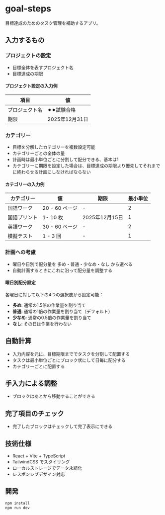 # goal-steps

目標達成のためのタスク管理を補助するアプリ。

## 入力するもの

### プロジェクトの設定

- 目標全体を表すプロジェクト名
- 目標達成の期限

#### プロジェクト設定の入力例

| 項目 | 値 |
|---|---|
| プロジェクト名 | ⚫︎⚫︎試験合格 |
| 期限 | 2025年12月31日 |

### カテゴリー

- 目標を分解したカテゴリーを複数設定可能
- カテゴリーごとの全体の量
- 計画時は最小単位ごとに分割して配分できる、基本は1
- カテゴリーに期限を設定した場合は、目標達成の期限より優先してそれまでに終わらせる計画にしなければならない

#### カテゴリーの入力例

| カテゴリー | 値 | 期限 | 最小単位 |
|---|---|---|---|
| 国語ワーク | 20 - 60 ページ | - | 2 |
| 国語プリント | 1- 10 枚 | 2025年12月15日 | 1 |
| 英語ワーク | 30 - 60 ページ | - | 2 |
| 模擬テスト | 1 - 3 回 | - | 1 |

### 計画への考慮

- 曜日や日別で配分量を 多め・普通・少なめ・なし から選べる
- 自動計画するときにこれに沿って配分量を調整する

#### 曜日別配分設定

各曜日に対して以下の4つの選択肢から設定可能：

- **多め**: 通常の1.5倍の作業量を割り当て
- **普通**: 通常の1倍の作業量を割り当て（デフォルト）
- **少なめ**: 通常の0.5倍の作業量を割り当て
- **なし**: その日は作業を行わない

## 自動計算

- 入力内容を元に、目標期限まででタスクを分割して配置する
- タスクは最小単位ごとにブロック状にして日毎に配分する
- カテゴリーごとに配置する

## 手入力による調整

- ブロックはあとから移動することができる

## 完了項目のチェック

- 完了したブロックはチェックして完了表示にできる

## 技術仕様

- React + Vite + TypeScript
- TailwindCSS でスタイリング
- ローカルストレージでデータ永続化
- レスポンシブデザイン対応

## 開発

```bash
npm install
npm run dev
```
